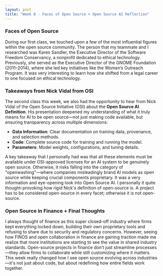 ```yaml
---
layout: post
title: "Week 8 - Faces of Open Source + Open Source AI Reflection"
---
```

### **Faces of Open Source**  

During our first class, we touched upon a few of the most influential figures within the open source community. The person that my teammate and I researched was Karen Sandler, the Executive Director of the Software Freedom Conservancy, a nonprofit dedicated to ethical technology. Previously, she served as the Executive Director of the GNOME Foundation (2011–2014), where she led key initiatives like the Women’s Outreach Program. It was very interesting to learn how she shifted from a legal career to one focused on ethical technology.

### **Takeaways from Nick Vidal from OSI**  

The second class this week, we also had the opportunity to hear from Nick Vidal of the Open Source Initiative (OSI) about the **Open Source AI Definition**. His presentation deepened my understanding of what it truly means for AI to be open source—not just making code available, but ensuring transparency across multiple dimensions:  

- **Data Information**: Clear documentation on training data, provenance, and selection methods.  
- **Code**: Complete source code for training and running the model.  
- **Parameters**: Model weights, configurations, and tuning details.  

A key takeaway that I personally had was that all these elements must be available under OSI-approved licenses for an AI system to be genuinely open source. Otherwise, it risks falling into the category of "openwashing"—where companies misleadingly brand AI models as open source while keeping crucial components proprietary. It was a very information and eye-opening look into Open Source AI. I personally it quite thought-provoking how rigid Nick's definition of open-source is. A project has to be considered open-source in every facet; otherwise it is not open-source. 

### **Open Source in Finance + Final Thoughts**  

I always thought of finance as this super closed-off industry where firms kept everything locked down, building their own proprietary tools and refusing to share due to security and regulatory concerns. However, seeing how FINOS and open collaboration in finance are gaining traction made me realize that more institutions are starting to see the value in shared industry standards. Open-source projects in finance don’t just streamline processes—they allow firms to collaborate while still customizing where it matters. This week really changed how I see open source evolving across industries—it's not just about code, but about redefining how entire fields work together.










